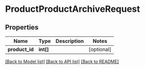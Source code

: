 # ProductProductArchiveRequest

## Properties
Name | Type | Description | Notes
------------ | ------------- | ------------- | -------------
**product_id** | **int[]** |  | [optional] 

[[Back to Model list]](../README.md#documentation-for-models) [[Back to API list]](../README.md#documentation-for-api-endpoints) [[Back to README]](../README.md)


